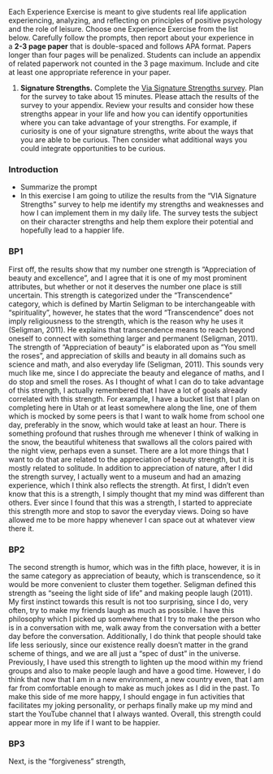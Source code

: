 Each Experience Exercise is meant to give students real life application experiencing, analyzing, and reflecting on principles of positive psychology and the role of leisure. Choose one Experience Exercise from the list below. Carefully follow the prompts, then report about your experience in a **2-3 page paper** that is double-spaced and follows APA format. Papers longer than four pages will be penalized. Students can include an appendix of related paperwork not counted in the 3 page maximum. Include and cite at least one appropriate reference in your paper.

1. **Signature Strengths.** Complete the [Via Signature Strengths survey](https://www.viacharacter.org/account/register). Plan for the survey to take about 15 minutes. Please attach the results of the survey to your appendix. Review your results and consider how these strengths appear in your life and how you can identify opportunities where you can take advantage of your strengths. For example, if curiosity is one of your signature strengths, write about the ways that you are able to be curious. Then consider what additional ways you could integrate opportunities to be curious.

### Introduction
- Summarize the prompt
- In this exercise I am going to utilize the results from the “VIA Signature Strengths” survey to help me identify my strengths and weaknesses and how I can implement them in my daily life. The survey tests the subject on their character strengths and help them explore their potential and hopefully lead to a happier life.

### BP1
First off, the results show that my number one strength is “Appreciation of beauty and excellence”, and I agree that it is one of my most prominent attributes, but whether or not it deserves the number one place is still uncertain. This strength is categorized under the “Transcendence” category, which is defined by Martin Seligman to be interchangeable with “spirituality”, however, he states that the word “Transcendence” does not imply religiousness to the strength, which is the reason why he uses it (Seligman, 2011). He explains that transcendence means to reach beyond oneself to connect with something larger and permanent (Seligman, 2011). The strength of “Appreciation of beauty” is elaborated upon as “You smell the roses”, and appreciation of skills and beauty in all domains such as science and math, and also everyday life (Seligman, 2011). This sounds very much like me, since I do appreciate the beauty and elegance of maths, and I do stop and smell the roses. As I thought of what I can do to take advantage of this strength, I actually remembered that I have a lot of goals already correlated with this strength. For example, I have a bucket list that I plan on completing here in Utah or at least somewhere along the line, one of them which is mocked by some peers is that I want to walk home from school one day, preferably in the snow, which would take at least an hour. There is something profound that rushes through me whenever I think of walking in the snow, the beautiful whiteness that swallows all the colors paired with the night view, perhaps even a sunset. There are a lot more things that I want to do that are related to the appreciation of beauty strength, but it is mostly related to solitude. In addition to appreciation of nature, after I did the strength survey, I actually went to a museum and had an amazing experience, which I think also reflects the strength. At first, I didn’t even know that this is a strength, I simply thought that my mind was different than others. Ever since I found that this was a strength, I started to appreciate this strength more and stop to savor the everyday views. Doing so have allowed me to be more happy whenever I can space out at whatever view there it.

### BP2
The second strength is humor, which was in the fifth place, however, it is in the same category as appreciation of beauty, which is transcendence, so it would be more convenient to cluster them together. Seligman defined this strength as “seeing the light side of life” and making people laugh (2011). My first instinct towards this result is not too surprising, since I do, very often, try to make my friends laugh as much as possible. I have this philosophy which I picked up somewhere that I try to make the person who is in a conversation with me, walk away from the conversation with a better day before the conversation. Additionally, I do think that people should take life less seriously, since our existence really doesn’t matter in the grand scheme of things, and we are all just a “spec of dust” in the universe. Previously, I have used this strength to lighten up the mood within my friend groups and also to make people laugh and have a good time. However, I do think that now that I am in a new environment, a new country even, that I am far from comfortable enough to make as much jokes as I did in the past. To make this side of me more happy, I should engage in fun activities that facilitates my joking personality, or perhaps finally make up my mind and start the YouTube channel that I always wanted. Overall, this strength could appear more in my life if I want to be happier.

### BP3
Next, is the “forgiveness” strength, 